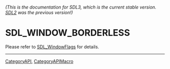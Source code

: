 ###### (This is the documentation for SDL3, which is the current stable version. [SDL2](https://wiki.libsdl.org/SDL2/) was the previous version!)
# SDL_WINDOW_BORDERLESS

Please refer to [SDL_WindowFlags](SDL_WindowFlags) for details.

----
[CategoryAPI](CategoryAPI), [CategoryAPIMacro](CategoryAPIMacro)

